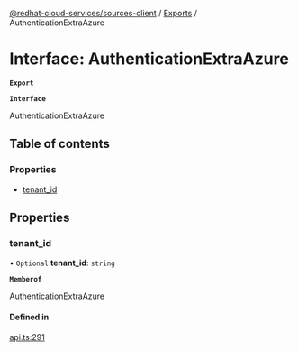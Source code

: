 [@redhat-cloud-services/sources-client](../README.md) / [Exports](../modules.md) / AuthenticationExtraAzure

# Interface: AuthenticationExtraAzure

**`Export`**

**`Interface`**

AuthenticationExtraAzure

## Table of contents

### Properties

- [tenant\_id](AuthenticationExtraAzure.md#tenant_id)

## Properties

### tenant\_id

• `Optional` **tenant\_id**: `string`

**`Memberof`**

AuthenticationExtraAzure

#### Defined in

[api.ts:291](https://github.com/RedHatInsights/javascript-clients/blob/master/packages/sources/api.ts#L291)
